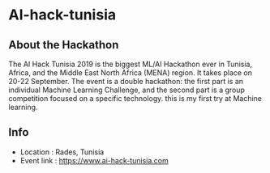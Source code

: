 # AI-hack-tunisia

About the Hackathon
-------------------
The AI Hack Tunisia 2019 is the biggest ML/AI Hackathon ever in Tunisia, Africa, and the Middle East North Africa (MENA) region. It takes place on 20-22 September. The event is a double hackathon: the first part is an individual Machine Learning Challenge, and the second part is a group competition focused on a specific technology.
this is my first try at Machine learning.

Info
----

* Location : Rades, Tunisia
* Event link : https://www.ai-hack-tunisia.com
